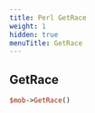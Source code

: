 ```yaml
---
title: Perl GetRace
weight: 1
hidden: true
menuTitle: GetRace
---
```

## GetRace
```perl
$mob->GetRace()
```